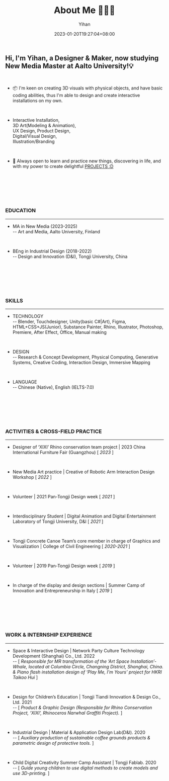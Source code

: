 ﻿---
title: "About Me 🙋🏻‍♀️"
date: 2023-01-20T19:27:04+08:00
hidemeta: true
draft: false
author: ["Yihan"]
keywords: 
- Yihan Lou
tags:
- 
description: ""
showToc: true
TocOpen: true
showbreadcrumbs: true
disableShare: true
weight: 1
cover:
    image: "about/aboutme/lyhcover1.jpg"
    caption: "Nice to meet you here :)"
    alt: ""
    relative: false
---

## Hi, I'm Yihan, a Designer & Maker, now studying New Media Master at Aalto University!💡

<br/>

+ 📦 I'm keen on creating 3D visuals with physical objects, and have basic coding abilities, thus I'm able to design and create interactive installations on my own.

<br/>

+ Interactive Installation, <br/>3D Art(Modeling & Animation), <br/>UX Design, Product Design, <br/>Digital/Visual Design, <br/>Illustration/Branding

<br/>

+ 🤔 Always open to learn and practice new things, discovering in life, and with my power to create delightful [PROJECTS :D](https://yhannahl.github.io/en/projects/)

</br>

</br>

</br>

</br>

</br>

### EDUCATION

---

+ MA in New Media (2023-2025)<br/>-- Art and Media, Aalto University, Finland

<br/>

+ BEng in Industrial Design (2018-2022)<br/>-- Design and Innovation (D&I), Tongji University, China

</br>

</br>

</br>

</br>

</br>

### SKILLS

---

+ TECHNOLOGY <br/>-- Blender, Touchdesigner, Unity(basic C#|Art), Figma, HTML+CSS+JS(Junior), Substance Painter, Rhino, Illustrator, Photoshop, Premiere, After Effect, Office, Manual making

<br/>

+ DESIGN <br/>-- Research & Concept Development, Physical Computing, Generative Systems, Creative Coding, Interaction Design, Immersive Mapping

<br/>

+ LANGUAGE <br/>-- Chinese (Native), English (IELTS-7.0)

</br>

</br>

</br>

</br>

</br>

### ACTIVITIES & CROSS-FIELD PRACTICE

---

+ Designer of ‘XIXI’ Rhino conservation team project | 2023 China International Furniture Fair (Guangzhou)
[ *2023* ]

</br>

+ New Media Art practice | Creative of Robotic Arm Interaction Design Workshop
[ *2022* ]

</br>

+ Volunteer | 2021 Pan-Tongji Design week
[ *2021* ]

</br>

+ Interdisciplinary Student | Digital Animation and Digital Entertainment Laboratory of Tongji University, D&I
[ *2021* ]

</br>

+ Tongji Concrete Canoe Team’s core member in charge of Graphics and Visualization | College of Civil Engineering
[ *2020-2021* ]

</br>

+ Volunteer | 2019 Pan-Tongji Design week
[ *2019* ]

</br>

+ In charge of the display and design sections | Summer Camp of Innovation and Entrepreneurship in Italy
[ *2019* ]

</br>

</br>

</br>

</br>

</br>

### WORK & INTERNSHIP EXPERIENCE

---

+ Space & Interactive Design | Network Party Culture Technology Development (Shanghai) Co., Ltd. 2022 
<br/>-- [ *Responsible for MR transformation of the ’Art Space Installation’-Whale, located at Columbia Circle, Changning District, Shanghai, China. & Piano flash installation design of ‘Play Me, I’m Yours’ project for HKRI Taikoo Hui* ]

<br/>

+ Design for Children’s Education | Tongji Tiandi Innovation & Design Co., Ltd. 2021
<br/>-- [ *Product & Graphic Design (Responsible for Rhino Conservation Project, ‘XIXI’, Rhinoceros Narwhal Graffiti Project).* ]

</br>

+ Industrial Design | Material & Application Design Lab(D&I). 2020
<br/>-- [ *Auxiliary production of sustainable coffee grounds products & parametric design of protective tools.* ]

</br>

+ Child Digital Creativity Summer Camp Assistant | Tongji Fablab. 2020
<br/>-- [ *Guide young children to use digital methods to create models and use 3D-printing.* ]